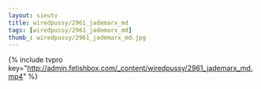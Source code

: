 ```yaml
--- 
layout: sieutv
title: wiredpussy/2961_jademarx_md
tags: [wiredpussy/2961_jademarx_md]
thumb_: wiredpussy/2961_jademarx_md.jpg
---
```

{% include tvpro key="http://admin.fetishbox.com/_content/wiredpussy/2961_jademarx_md.mp4" %} 
